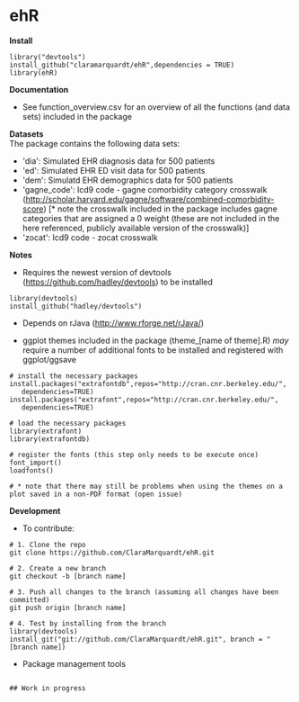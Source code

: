 # ehR

**Install** 

```
library("devtools")  
install_github("claramarquardt/ehR",dependencies = TRUE)    
library(ehR)
```  
**Documentation**
- See function_overview.csv for an overview of all the functions (and data sets) included in the package 

**Datasets**  
The package contains the following data sets:
- 'dia': Simulated EHR diagnosis data for 500 patients
- 'ed': Simulated EHR ED visit data for 500 patients
- 'dem': Simulatd EHR demographics data for 500 patients
- 'gagne_code': Icd9 code - gagne comorbidity category crosswalk (http://scholar.harvard.edu/gagne/software/combined-comorbidity-score) [* note the crosswalk included in the package includes gagne categories that are assigned a 0 weight (these are not included in the here referenced, publicly available version of the crosswalk)]
- 'zocat': Icd9 code - zocat crosswalk

**Notes**
- Requires the newest version of devtools (https://github.com/hadley/devtools) to be installed
```
library(devtools)  
install_github("hadley/devtools")
```
- Depends on rJava (http://www.rforge.net/rJava/)

- ggplot themes included in the package (theme_[name of theme].R) *may* require a number of additional fonts to be installed and registered with ggplot/ggsave

````
# install the necessary packages
install.packages("extrafontdb",repos="http://cran.cnr.berkeley.edu/", 
   dependencies=TRUE)
install.packages("extrafont",repos="http://cran.cnr.berkeley.edu/", 
   dependencies=TRUE)

# load the necessary packages
library(extrafont)
library(extrafontdb)

# register the fonts (this step only needs to be execute once)
font_import()
loadfonts()

# * note that there may still be problems when using the themes on a plot saved in a non-PDF format (open issue)

````

**Development**

- To contribute:
````
# 1. Clone the repo
git clone https://github.com/ClaraMarquardt/ehR.git

# 2. Create a new branch
git checkout -b [branch name]

# 3. Push all changes to the branch (assuming all changes have been committed)
git push origin [branch name]

# 4. Test by installing from the branch
library(devtools)
install_git("git://github.com/ClaraMarquardt/ehR.git", branch = "[branch name])
````
- Package management tools
````

## Work in progress

````